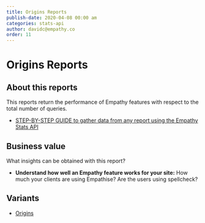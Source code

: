 ```yaml
---
title: Origins Reports
publish-date: 2020-04-08 00:00 am
categories: stats-api
author: davidc@empathy.co
order: 11
---
```


# Origins Reports

## About this reports
This reports return the performance of Empathy features with respect to the total number of queries.

* [STEP-BY-STEP GUIDE to gather data from any report using the Empathy Stats API](/api-reference/stats-api/)

## Business value
What insights can be obtained with this report?

* **Understand how well an Empathy feature works for your site:** How much your clients are using Empathise? Are the users using spellcheck?


## Variants
* [Origins](/api-reference/stats-api/stats-api-origins-reports/stats-api-origins-report/)

